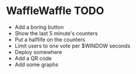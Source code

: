 # WaffleWaffle TODO

* Add a boring button
* Show the last 5 minute's counters
* Put a halflife on the counters
* Limit users to one vote per $WINDOW seconds
* Deploy somewhere
* Add a QR code
* Add some graphs
